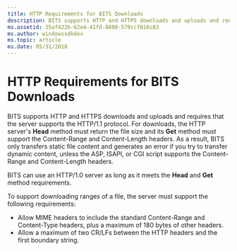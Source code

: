 ```yaml
---
title: HTTP Requirements for BITS Downloads
description: BITS supports HTTP and HTTPS downloads and uploads and requires that the server supports the HTTP/1.1 protocol.
ms.assetid: 35af422b-62e4-41fd-8890-579ccf016c83
ms.author: windowssdkdev
ms.topic: article
ms.date: 05/31/2018
---
```


# HTTP Requirements for BITS Downloads

BITS supports HTTP and HTTPS downloads and uploads and requires that the server supports the HTTP/1.1 protocol. For downloads, the HTTP server's **Head** method must return the file size and its **Get** method must support the Content-Range and Content-Length headers. As a result, BITS only transfers static file content and generates an error if you try to transfer dynamic content, unless the ASP, ISAPI, or CGI script supports the Content-Range and Content-Length headers.

BITS can use an HTTP/1.0 server as long as it meets the **Head** and **Get** method requirements.

To support downloading ranges of a file, the server must support the following requirements:

-   Allow MIME headers to include the standard Content-Range and Content-Type headers, plus a maximum of 180 bytes of other headers.
-   Allow a maximum of two CR/LFs between the HTTP headers and the first boundary string.

 

 




